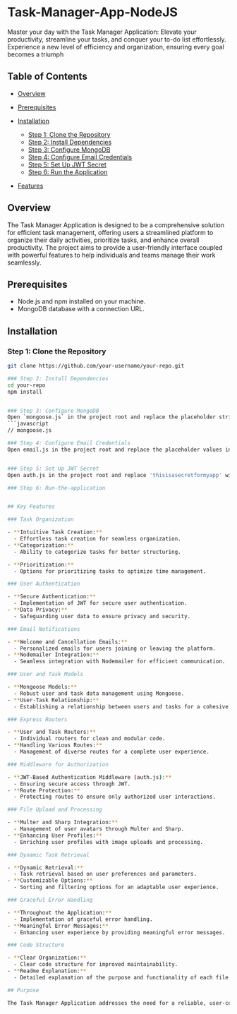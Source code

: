 # Task-Manager-App-NodeJS
Master your day with the Task Manager Application: Elevate your productivity, streamline your tasks, and conquer your to-do list effortlessly. Experience a new level of efficiency and organization, ensuring every goal becomes a triumph

## Table of Contents

- [Overview](#overview)
- [Prerequisites](#Prerequisites)
- [Installation](#installation)
  - [Step 1: Clone the Repository](#step-1-clone-the-repository)
  - [Step 2: Install Dependencies](#step-2-install-dependencies)
  - [Step 3: Configure MongoDB](#step-3-configure-mongodb)
  - [Step 4: Configure Email Credentials](#step-4-configure-email-credentials)
  - [Step 5: Set Up JWT Secret](#step-5-set-up-jwt-secret)
  - [Step 6: Run the Application](#step-6-run-the-application)

- [Features](#features) 


## Overview
The Task Manager Application is designed to be a comprehensive solution for efficient task management, offering users a streamlined platform to organize their daily activities, prioritize tasks, and enhance overall productivity. The project aims to provide a user-friendly interface coupled with powerful features to help individuals and teams manage their work seamlessly.

## Prerequisites

- Node.js and npm installed on your machine.
- MongoDB database with a connection URL.

## Installation

### Step 1: Clone the Repository
```bash
git clone https://github.com/your-username/your-repo.git

### Step 2: Install Dependencies
cd your-repo
npm install


### Step 3: Configure MongoDB
Open `mongoose.js` in the project root and replace the placeholder string with your MongoDB connection URL.
```javascript
// mongoose.js

### Step 4: Configure Email Credentials
Open email.js in the project root and replace the placeholder values in the auth object with your Gmail email and password.


### Step 5: Set Up JWT Secret
Open auth.js in the project root and replace 'thisisasecretformyapp' with a secure secret for JWT.

### Step 6: Run-the-application


## Key Features

### Task Organization

- **Intuitive Task Creation:**
  - Effortless task creation for seamless organization.
- **Categorization:**
  - Ability to categorize tasks for better structuring.

- **Prioritization:**
  - Options for prioritizing tasks to optimize time management.

### User Authentication

- **Secure Authentication:**
  - Implementation of JWT for secure user authentication.
- **Data Privacy:**
  - Safeguarding user data to ensure privacy and security.

### Email Notifications

- **Welcome and Cancellation Emails:**
  - Personalized emails for users joining or leaving the platform.
- **Nodemailer Integration:**
  - Seamless integration with Nodemailer for efficient communication.

### User and Task Models

- **Mongoose Models:**
  - Robust user and task data management using Mongoose.
- **User-Task Relationship:**
  - Establishing a relationship between users and tasks for a cohesive organizational structure.

### Express Routers

- **User and Task Routers:**
  - Individual routers for clean and modular code.
- **Handling Various Routes:**
  - Management of diverse routes for a complete user experience.

### Middleware for Authorization

- **JWT-Based Authentication Middleware (auth.js):**
  - Ensuring secure access through JWT.
- **Route Protection:**
  - Protecting routes to ensure only authorized user interactions.

### File Upload and Processing

- **Multer and Sharp Integration:**
  - Management of user avatars through Multer and Sharp.
- **Enhancing User Profiles:**
  - Enriching user profiles with image uploads and processing.

### Dynamic Task Retrieval

- **Dynamic Retrieval:**
  - Task retrieval based on user preferences and parameters.
- **Customizable Options:**
  - Sorting and filtering options for an adaptable user experience.

### Graceful Error Handling

- **Throughout the Application:**
  - Implementation of graceful error handling.
- **Meaningful Error Messages:**
  - Enhancing user experience by providing meaningful error messages.

### Code Structure

- **Clear Organization:**
  - Clear code structure for improved maintainability.
- **Readme Explanation:**
  - Detailed explanation of the purpose and functionality of each file in the README.

## Purpose

The Task Manager Application addresses the need for a reliable, user-centric task management solution. Whether you're an individual striving for personal organization or a team collaborating on projects, this application offers a versatile platform to simplify your workflow, prioritize tasks effectively, and elevate your overall productivity. With secure authentication, intuitive features, and a robust codebase, our application is built to empower users on their journey towards success.
